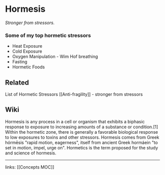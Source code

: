 # Hormesis
*Stronger from stressors.*

### Some of my top hormetic stressors
- Heat Exposure
- Cold Exposure
- Oxygen Manipulation - Wim Hof breathing
- Fasting
- Hormetic Foods

## Related
List of Hormetic Stressors
[[Anti-fragility]] - stronger from stressors

## Wiki
Hormesis is any process in a cell or organism that exhibits a biphasic response to exposure to increasing amounts of a substance or condition.[1] Within the hormetic zone, there is generally a favorable biological response to low exposures to toxins and other stressors. Hormesis comes from Greek hórmēsis "rapid motion, eagerness", itself from ancient Greek hormáein "to set in motion, impel, urge on". Hormetics is the term proposed for the study and science of hormesis. 

---
links: [[Concepts MOC]]



